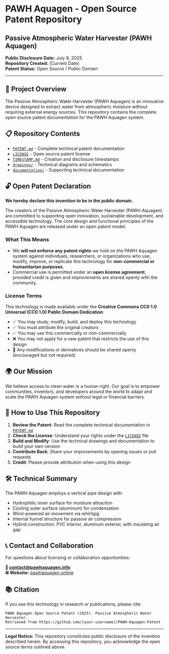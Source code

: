 # PAWH Aquagen - Open Source Patent Repository

## Passive Atmospheric Water Harvester (PAWH Aquagen)

**Public Disclosure Date:** July 8, 2025  
**Repository Created:** [Current Date]  
**Patent Status:** Open Source / Public Domain

---

## 🌊 Project Overview

The Passive Atmospheric Water Harvester (PAWH Aquagen) is an innovative device designed to extract water from atmospheric moisture without requiring external energy sources. This repository contains the complete open source patent documentation for the PAWH Aquagen system.

## 📋 Repository Contents

- [`PATENT.md`](./PATENT.md) - Complete technical patent documentation
- [`LICENSE`](./LICENSE) - Open source patent license
- [`TIMESTAMP.md`](./TIMESTAMP.md) - Creation and disclosure timestamps
- [`drawings/`](./drawings/) - Technical diagrams and schematics
- [`documentation/`](./documentation/) - Supporting technical documentation

## 🔓 Open Patent Declaration

**We hereby declare this invention to be in the public domain.**

The creators of the Passive Atmospheric Water Harvester (PAWH Aquagen) are committed to supporting open innovation, sustainable development, and accessible technology. The core design and functional principles of the PAWH Aquagen are released under an open patent model.

### What This Means

* We **will not enforce any patent rights** we hold on the PAWH Aquagen system against individuals, researchers, or organizations who use, modify, improve, or replicate this technology for **non-commercial or humanitarian purposes**.
* Commercial use is permitted under an **open license agreement**, provided credit is given and improvements are shared openly with the community.

### License Terms

This technology is made available under the **Creative Commons CC0 1.0 Universal (CC0 1.0) Public Domain Dedication**:

* ✅ You may study, modify, build, and deploy this technology
* ✅ You must attribute the original creators
* ✅ You may use this commercially or non-commercially
* ❌ You may not apply for a new patent that restricts the use of this design
* 🔄 Any modifications or derivatives should be shared openly (encouraged but not required)

## 🌍 Our Mission

We believe access to clean water is a human right. Our goal is to empower communities, inventors, and developers around the world to adapt and scale the PAWH Aquagen system without legal or financial barriers.

## 🤝 How to Use This Repository

1. **Review the Patent**: Read the complete technical documentation in [`PATENT.md`](./PATENT.md)
2. **Check the License**: Understand your rights under the [`LICENSE`](./LICENSE) file
3. **Build and Modify**: Use the technical drawings and documentation to build your own version
4. **Contribute Back**: Share your improvements by opening issues or pull requests
5. **Credit**: Please provide attribution when using this design

## 🛠️ Technical Summary

The PAWH Aquagen employs a vertical pipe design with:
- Hydrophilic inner surface for moisture attraction
- Cooling outer surface (aluminum) for condensation
- Wind-powered air movement via whirligig
- Internal funnel structure for passive air compression
- Hybrid construction: PVC interior, aluminum exterior, with insulating air gap

## 📞 Contact and Collaboration

For questions about licensing or collaboration opportunities:

**📧 contact@pawhaquagen.info**  
**🌐 Website:** [pawhaquagen.online](http://pawhaquagen.online)

## 📚 Citation

If you use this technology in research or publications, please cite:

```
PAWH Aquagen Open Source Patent (2025). Passive Atmospheric Water Harvester. 
Retrieved from https://github.com/[your-username]/PAWH-Aquagen-Patent
```

---

**Legal Notice:** This repository constitutes public disclosure of the invention described herein. By accessing this repository, you acknowledge the open source terms outlined above.